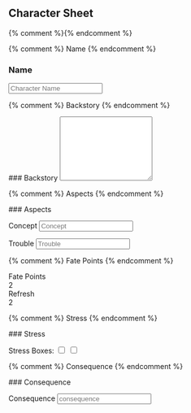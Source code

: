 ---
---

<div class="pagebreak"></div>

## Character Sheet

{% comment %}<!--
<button onclick='window.print();return false;' />Print</button>
-->{% endcomment %}

<div class="character-sheet">

{% comment %} Name {% endcomment %}
<div id="character-name" class="character-sheet-section" markdown="1">
<h3 id="character-name"><label class="aspect-label" for="name">Name</label></h3>
<input id="name" class="character-name" type="text" name="Character Name" placeholder="Character Name">

</div>

{% comment %} Backstory {% endcomment %}
<div id="character-backstory" class="character-sheet-section" markdown="1">
### Backstory

<textarea rows="8"></textarea>

</div>

{% comment %} Aspects {% endcomment %}
<div id="aspects" class="character-sheet-section" markdown="1">
### Aspects

<label class="aspect-label" for="concept">Concept</label>
<input id="concept" class="aspect-box" type="text" name="Concept Aspect" placeholder="Concept">

<label class="aspect-label" for="trouble">Trouble</label>
<input id="trouble" class="aspect-box" type="text" name="Concept Aspect" placeholder="Trouble">

</div>

{% comment %} Fate Points {% endcomment %}
<div id="fate-points" class="character-sheet-section" markdown="1">

<div id="fate-points-block" class="fate-points-block">
  <span id="fate-points-text" class="fate-points-text">Fate Points</span>
  <br>
  <span id="fate-points-number" class="fate-points-number">2</span>
</div>

<div id="fate-points-block" class="fate-points-block">
  <span id="refresh-text" class="fate-points-text">Refresh</span>
  <br>
  <span id="refresh-points-number" class="fate-points-number">2</span>
</div>

</div>

{% comment %} Stress {% endcomment %}
<div id="stress" class="character-sheet-section" markdown="1">
### Stress

<label class="stress-box-label" for="stress-box-1">Stress Boxes:</label>
<input id="stress-box-1" class="stress" type="checkbox">
<input id="stress-box-2" class="stress" type="checkbox">

</div>

{% comment %} Consequence {% endcomment %}
<div id="consequence" class="character-sheet-section" markdown="1">
### Consequence

<label class="aspect-label consequence-label" for="consequence">Consequence</label>
<input id="consequence" class="aspect-box" type="text" name="Concept Aspect" placeholder="consequence">
</div>

</div>
